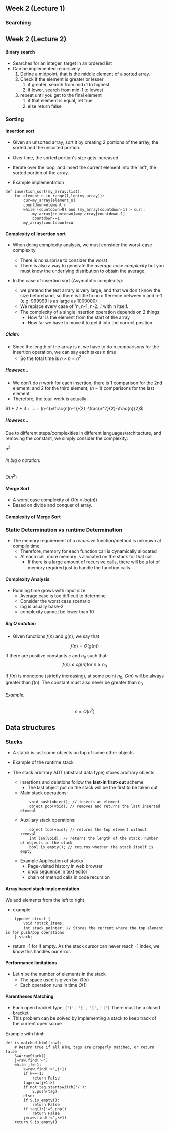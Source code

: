 ## Week 2 (Lecture 1)

### Searching

## Week 2 (Lecture 2)

#### Binary search

- Searches for an integer, target in an ordered list
- Can be implemented recursively
    1. Define a midpoint, that is the middle element of a sorted array. 
    2. Check if the element is greater or lesser
        1. if greater, search from mid+1 to highest
        2. if lower, search from mid-1 to lowest
    3. repeat until you get to the final element
        1. if that element is equal, ret true
        2. else return false

### Sorting

#### Insertion sort

- Given an unsorted array, sort it by creating 2 portions of the array, the sorted and the unsorted portion.
- Over time, the sorted portion's size gets increased
- Iterate over the loop, and insert the current element into the 'left', the sorted portion of the array. 

- Example implementation

```
def insertion_sort(my_array:list):
    for element_n in range(1,len(my_array)):
        cur=my_array[element_n]
        countdown=element_n
        while (countdown>0) and (my_array[countdown-1] > cur):
            my_array[countdown]=my_array[countdown-1]
            countdown-=1
        my_array[countdown]=cur
```

#### Complexity of Insertion sort

- When doing complexity analysis, we must consider the worst-case complexity
    - There is no surprise to consider the worst
    - There is also a way to generate the *average case complexity* but you must know the underlying distribution to obtain the average.

- In the case of insertion sort (Asymptotic complexity):
    - we pretend the test arrary is very large, and that we don't know the size beforehand, so there is little to no difference between n and n-1 (e.g: 999999 is as large as 1000000)
    - We replace every case of 'n, n-1, n-2...' with n itself.
    - The complexity of a single insertion operation depends on 2 things:
        - How far is the element from the start of the array 
        - How far we have to move it to get it into the correct position

##### Claim:

- Since the length of the array is n, we have to do n comparisons for the insertion operation, we can say each takes *n* time
    - So the total time is $n\times n=n^{2}$

##### However...

- We don't do *n* work for each insertion, there is 1 comparison for the 2nd element, and 2 for the third element, $(n-1)$ comparisons for the last element
- Therefore, the total work is actually:

$1 + 2 + 3 + ... + (n-1)=\frac{n(n-1)}{2}=\frac{n^2}{2}-\frac{n}{2}$

##### However...

Due to different steps/complexities in different languages/architecture, and removing the constant, we simply consider the complexity:

$n^{2}$

###### In big o notation:

$O\left(n^{2}\right)$

#### Merge Sort

- A worst case complexity of $O\left(n\times log\left(n\right)\right)$
- Based on divide and conquer of array.

#### Complexity of Merge Sort

### Static Determination vs runtime Determination

- The memory requirement of a *recursive* function/method is unknown at compile time.
    - Therefore, memory for each function call is dynamically allocated
    - At each call, more memory is allocated on the stack for that call.
        - If there is a large amount of recursive calls, there will be a lot of memory required just to handle the function calls.

#### Complexity Analysis

- Running time grows with input size
    - Average case is too difficult to determine
    - Consider the worst case scenario
    - log is usually base-2
    - complexity cannot be lower than 10

##### Big O notation

- Given functions $f\left(n\right)$ and $g\left(n\right)$, we say that 

$$
f\left(n\right)=O\left(g\left(n\right)\right)
$$

If there are positive constants $c$ and $n_{0}$ such that:
$$
f\left(n\right)\le cg\left(n\right) \text{for } n\ge n_{0}
$$

If $f\left(n\right)$ is monotone (strictly increasing), at some point $n_{0}$, $G\left(n\right)$ will be always greater than $f\left(n\right)$. The constant must also never be greater than $n_{0}$

###### Example: 

$$
n=O\left(n^{2}\right)
$$

## Data structures

### Stacks

- A statck is just some objects on top of some other objects
- Example of the runtime stack

- The stack arbitrary ADT (abstract data type) stores arbitrary objects.
    - Insertions and deletions follow the **last-in first-out** scheme
        - The last object put on the stack will be the first to be taken out
    - Main stack operations:
        ```
            void push(object); // inserts an element
            object pop(void); // removes and returns the last inserted element
        ```
    - Auxiliary stack operations:
        ```
            object top(void); // returns the top element without removal
            int len(void); // returns the length of the stack; number of objects in the stack
            bool is_empty(); // returns whether the stack itself is empty
        ```
    - Example Application of stacks
        - Page-visited history in web browser
        - undo sequence in text editor
        - chain of method calls in code recursion

#### Array based stack implementation

We add elements from the left to right
- example:
```
    typedef struct {
        void *stack_items;
        int stack_pointer; // Stores the current where the top element is for push/pop operations
    } stack;
```
- return -1 for if empty. As the stack cursor can never reach -1 index, we know this handles our error.

#### Performance limitations

- Let $n$ be the number of elements in the stack
    - The space used is given by: $O\left(n\right)$
    - Each operation runs in time $O\left(1\right)$


#### Parentheses Matching
- Each open bracket type, ```('(', '{', '[', '|')``` There must be a closed bracket
- This problem can be solved by implementing a stack to keep track of the current open scope

Example with html:
```
def is_matched_html(raw):
    # Return true if all HTML tags are properly matched, or return false
    S=ArrayStack()
    j=raw.find('<')
    while j!=-1:
        k=raw.find('>',j+1)
        if k==-1:
            return False
        tag=raw[j+1:k]
        if not tag.startswitch('/'):
            S.push(tag)
        else:
        if S.is_empty():
            return False
        if tag[1:]!=S.pop()
            return False
        j=raw.find('<',k+1)
    return S.is_empty()
```

